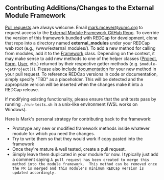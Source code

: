 ## Contributing Additions/Changes to the External Module Framework
[Pull requests](https://docs.github.com/en/github/collaborating-with-issues-and-pull-requests/about-pull-requests) are always welcome.  Email <mark.mcever@vumc.org> to request access to the [External Module Framework GitHub Repo](https://github.com/vanderbilt/redcap-external-modules).  To override the version of this framework bundled with REDCap for development, clone that repo into a directory named **external_modules** under your REDCap web root (e.g., /www/external_modules/).  To add a new method for calling from modules, add it to the [Framework](https://github.com/vanderbilt/redcap-external-modules/blob/testing/classes/framework/Framework.php) class.  Depending on the context, it may make sense to add new methods to one of the helper classes ([Project](https://github.com/vanderbilt/redcap-external-modules/blob/testing/classes/framework/Project.php), [Form](https://github.com/vanderbilt/redcap-external-modules/blob/testing/classes/framework/Form.php), [User](https://github.com/vanderbilt/redcap-external-modules/blob/testing/classes/framework/User.php), etc.) returned by their respective getter methods (e.g. `$module->getProject()`).  Please also include [documentation](docs/methods.md) for your new method in your pull request.  To reference REDCap versions in code or documentation, simply specify "TBD" as a placeholder.  This will be detected and the appropriate version will be inserted when the changes make it into a REDCap release.

If modifying existing functionality, please ensure that the unit tests pass by running `./run-tests.sh` in a unix-like environment (WSL works on Windows).

Here is Mark's personal strategy for contributing back to the framework:
- Prototype any new or modified framework methods inside whatever module for which you need the changes.
- Try to write them so that they would work if copy pasted into the framework
- Once they're mature & well tested, create a pull request.
- Simply leave them duplicated in your module for now.  I typically just add a comment saying `A pull request has been created to merge this method into the module framework.  This method can be removed once the PR is merged and this module's minimum REDCap version is updated accordingly.`